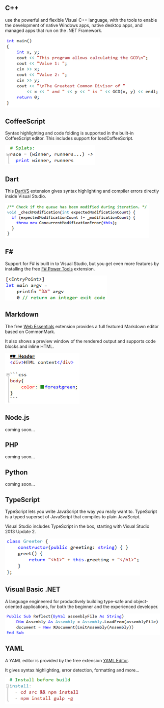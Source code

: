 ﻿<properties
    pageTitle="Other languages"
    description="Short description of the page"
    slug="other"
    order="1500"
    keywords="css, intellisense, stylesheets"
/>

## C++
use the powerful and flexible Visual C++ language, with the tools 
to enable the development of native Windows apps, native desktop apps, 
and managed apps that run on the .NET Framework.

![C++](_assets/other-cplusplus.png)

## CoffeeScript
Syntax highlighting and code folding is supported in the built-in
CoffeeScript editor. This includes support for IcedCoffeeScript.

![CoffeeScript](_assets/other-coffeescript.png)

## Dart
This [DartVS](https://visualstudiogallery.msdn.microsoft.com/69112f14-62d0-40fb-9ccc-03e3534e7121)
extension gives syntax highlighting and compiler errors directly
inside Visual Studio.

![Dart](_assets/other-dart.png)

## F#
Support for F# is built in to Visual Studio, but you get even
more features by installing the free
[F# Power Tools](https://visualstudiogallery.msdn.microsoft.com/136b942e-9f2c-4c0b-8bac-86d774189cff)
extension.

![F#](_assets/other-fsharp.png)

## Markdown
The free [Web Essentials](https://visualstudiogallery.msdn.microsoft.com/ee6e6d8c-c837-41fb-886a-6b50ae2d06a2)
extension provides a full featured Markdown editor based on CommonMark.

It also shows a preview window of the rendered output and supports code
blocks and inline HTML.

![Markdown](_assets/other-markdown.png)

## Node.js
coming soon...

## PHP
coming soon...

## Python
coming soon...

## TypeScript
TypeScript lets you write JavaScript the way you really want to.
TypeScript is a typed superset of JavaScript that compiles to plain JavaScript.

Visual Studio includes TypeScript in the box, starting with 
Visual Studio 2013 Update 2.

![TypeScript](_assets/other-typescript.png)

## Visual Basic .NET
A language engineered for productively building type-safe and object-oriented 
applications, for both the beginner and the experienced developer.

![Visual Basic .NET](_assets/other-visual-basic.png)

## YAML
A YAML editor is provided by the free extension
[YAML Editor](https://visualstudiogallery.msdn.microsoft.com/34423c06-f756-4721-8394-bc3d23b91ca7).

It gives syntax highlighting, error detection, formatting and more...

![YAML](_assets/other-yaml.png)